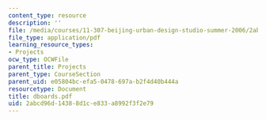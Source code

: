 ```yaml
---
content_type: resource
description: ''
file: /media/courses/11-307-beijing-urban-design-studio-summer-2006/2abcd96d14388d1ce833a8992f3f2e79_dboards.pdf
file_type: application/pdf
learning_resource_types:
- Projects
ocw_type: OCWFile
parent_title: Projects
parent_type: CourseSection
parent_uid: e05804bc-efa5-0478-697a-b2f4d40b444a
resourcetype: Document
title: dboards.pdf
uid: 2abcd96d-1438-8d1c-e833-a8992f3f2e79
---
```

